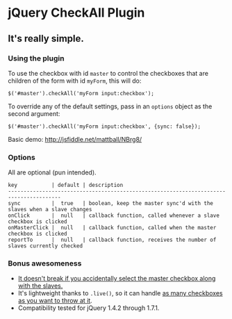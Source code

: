 # jQuery CheckAll Plugin #

## It's really simple. ##

### Using the plugin ###

To use the checkbox with id `master` to control the checkboxes that are children of the form with id `myForm`, this will do:

```
$('#master').checkAll('myForm input:checkbox');
```

To override any of the default settings, pass in an `options` object as the second argument:

```
$('#master').checkAll('myForm input:checkbox', {sync: false});
```
   
Basic demo: http://jsfiddle.net/mattball/NBrg8/

### Options ###

All are optional (pun intended).

```
key           | default | description
---------------------------------------------------------------------------------------
sync          |  true   | boolean, keep the master sync'd with the slaves when a slave changes
onClick       |  null   | callback function, called whenever a slave checkbox is clicked
onMasterClick |  null   | callback function, called when the master checkbox is clicked
reportTo      |  null   | callback function, receives the number of slaves currently checked
```
     
### Bonus awesomeness ###

- [It doesn't break if you accidentally select the master checkbox along with the slaves.](http://jsfiddle.net/mattball/fCEPa/)
- It's lightweight thanks to `.live()`, so it can handle [as many checkboxes as you want to throw at it](http://jsfiddle.net/mattball/ZBjUV/).
- Compatibility tested for jQuery 1.4.2 through 1.7.1.